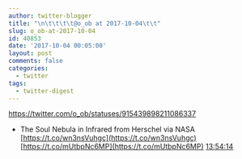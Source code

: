 ```yaml
---
author: twitter-blogger
title: "\n\t\t\t\t@o_ob at 2017-10-04\t\t"
slug: o_ob-at-2017-10-04
id: 40853
date: '2017-10-04 00:05:00'
layout: post
comments: false
categories:
  - twitter
tags:
  - twitter-digest
---
```


https://twitter.com/o_ob/statuses/915439898211086337  

*   The Soul Nebula in Infrared from Herschel via NASA [https://t.co/wn3nsVuhgc](https://t.co/wn3nsVuhgc) [https://t.co/mUtbpNc6MP](https://t.co/mUtbpNc6MP) [13:54:14](https://twitter.com/o_ob/statuses/915439898211086337)